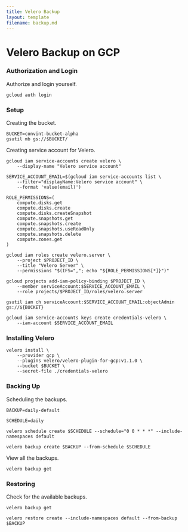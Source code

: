 ```yaml
---
title: Velero Backup
layout: template
filename: backup.md
--- 
```


# Velero Backup on GCP

### Authorization and Login

Authorize and login yourself. 

```gcloud auth login``` 

### Setup

Creating the bucket.

```
BUCKET=convint-bucket-alpha
gsutil mb gs://$BUCKET/
```

Creating service account for Velero.

```
gcloud iam service-accounts create velero \
    --display-name "Velero service account"

SERVICE_ACCOUNT_EMAIL=$(gcloud iam service-accounts list \
    --filter="displayName:Velero service account" \
    --format 'value(email)')

ROLE_PERMISSIONS=(
    compute.disks.get
    compute.disks.create
    compute.disks.createSnapshot
    compute.snapshots.get
    compute.snapshots.create
    compute.snapshots.useReadOnly
    compute.snapshots.delete
    compute.zones.get
)

gcloud iam roles create velero.server \
    --project $PROJECT_ID \
    --title "Velero Server" \
    --permissions "$(IFS=","; echo "${ROLE_PERMISSIONS[*]}")"

gcloud projects add-iam-policy-binding $PROJECT_ID \
    --member serviceAccount:$SERVICE_ACCOUNT_EMAIL \
    --role projects/$PROJECT_ID/roles/velero.server

gsutil iam ch serviceAccount:$SERVICE_ACCOUNT_EMAIL:objectAdmin gs://${BUCKET}

gcloud iam service-accounts keys create credentials-velero \
    --iam-account $SERVICE_ACCOUNT_EMAIL
```

### Installing Velero 

```
velero install \
    --provider gcp \
    --plugins velero/velero-plugin-for-gcp:v1.1.0 \
    --bucket $BUCKET \
    --secret-file ./credentials-velero
```

### Backing Up

Scheduling the backups.

```
BACKUP=daily-default

SCHEDULE=daily

velero schedule create $SCHEDULE --schedule="0 0 * * *" --include-namespaces default

velero backup create $BACKUP --from-schedule $SCHEDULE
```

View all the backups.

```
velero backup get
```

### Restoring

Check for the available backups.

```
velero backup get
```

```
velero restore create --include-namespaces default --from-backup $BACKUP
```







